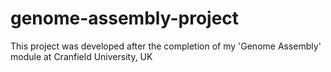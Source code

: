 # genome-assembly-project
This project was developed after the completion of my 'Genome Assembly' module at Cranfield University, UK
